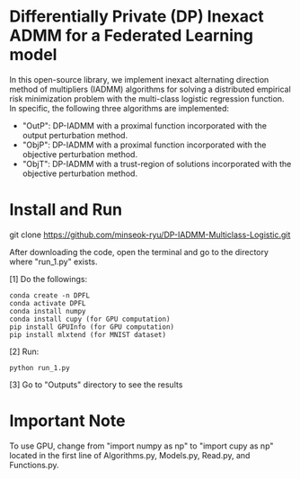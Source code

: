 # Differentially Private (DP) Inexact ADMM for a Federated Learning model

In this open-source library, we implement inexact alternating direction method of multipliers (IADMM) algorithms for solving a distributed empirical risk minimization problem with the multi-class logistic regression function.
In specific, the following three algorithms are implemented:

- "OutP": DP-IADMM with a proximal function incorporated with the output perturbation method.
- "ObjP":  DP-IADMM with a proximal function incorporated with the objective perturbation method.
- "ObjT":  DP-IADMM with a trust-region of solutions incorporated with the objective perturbation method. 
 
# Install and Run 

git clone https://github.com/minseok-ryu/DP-IADMM-Multiclass-Logistic.git

After downloading the code, open the terminal and go to the directory where "run_1.py" exists.

[1] Do the followings:

	conda create -n DPFL	
	conda activate DPFL	
	conda install numpy	
	conda install cupy (for GPU computation)	
	pip install GPUInfo (for GPU computation)	
	pip install mlxtend (for MNIST dataset)
	
[2] Run:

	python run_1.py
	
[3] Go to "Outputs" directory to see the results 

# Important Note
To use GPU, change from "import numpy as np" to  "import cupy as np" located in the first line of Algorithms.py, Models.py, Read.py, and Functions.py.